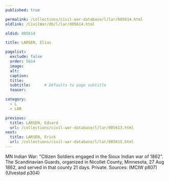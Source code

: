 ```yaml
---
published: true

permalink: /collections/civil-war-database/l/lar/005614.html
oldlink: /CivilWar/db/l/lar/005614.html

oldid: 005614

title: LARSEN, Elias

pagelist:
  exclude: false
  order: 5614
  image: 
  alt:
  caption:
  title:
  subtitle:      # Defaults to page subtitle
  teaser:

category: 
  - L 
  - LAR

previous:
  title: LARSEN, Edvard
  url: /collections/civil-war-database/l/lar/005613.html  
next:
  title: LARSEN, Erick
  url: /collections/civil-war-database/l/lar/005615.html   
---
```

MN Indian War: &quot;Citizen Soldiers engaged in the Sioux Indian war of 1862&quot;. The Scandinavian Guards, organized in Nicollet County, Minnesota, 27 Aug 1862, and served in that county 21 days. Private. Sources: (MCIW p807) (Ulvestad p304)